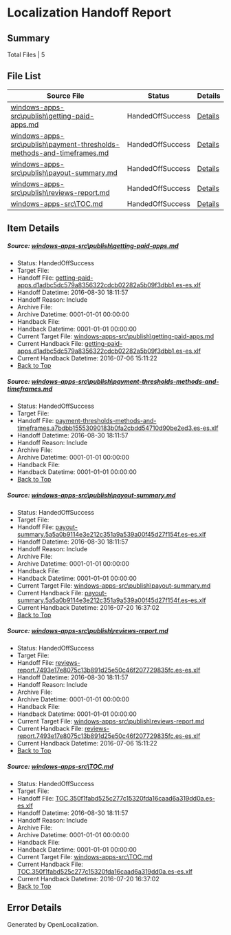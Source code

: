 # <a name='report-top'></a> Localization Handoff Report

## Summary
 Total Files | 5

## File List
 Source File | Status | Details 
 ----------- | ------ | ------- 
 [windows-apps-src\publish\getting-paid-apps.md](https://github.com/Microsoft/windows-apps/blob/eaf2c2d7032d7df1184a988afce7dbd4f28d3622/windows-apps-src/publish/getting-paid-apps.md) | HandedOffSuccess | [Details](#76bce0070da266cc2bc53cda785136a372e2f3bc5056)
 [windows-apps-src\publish\payment-thresholds-methods-and-timeframes.md](https://github.com/Microsoft/windows-apps/blob/2e194023918637bc783654897d0137d66b2e9f9d/windows-apps-src/publish/payment-thresholds-methods-and-timeframes.md) | HandedOffSuccess | [Details](#ccfe1f397be1b3d49d4ef771016ec76eabd2974f5083)
 [windows-apps-src\publish\payout-summary.md](https://github.com/Microsoft/windows-apps/blob/6b3b4480395d361397d508c576e1128a3278440e/windows-apps-src/publish/payout-summary.md) | HandedOffSuccess | [Details](#145fac07ca3c83d5441c0f43c5ad286163c03a8b5084)
 [windows-apps-src\publish\reviews-report.md](https://github.com/Microsoft/windows-apps/blob/ccadaad34ac0854ab95646eda4e3451d1b178b7e/windows-apps-src/publish/reviews-report.md) | HandedOffSuccess | [Details](#d08eb446977ebab2eeee346f8f17ff79ae57c19b5094)
 [windows-apps-src\TOC.md](https://github.com/Microsoft/windows-apps/blob/6b3b4480395d361397d508c576e1128a3278440e/windows-apps-src/TOC.md) | HandedOffSuccess | [Details](#d1b4a8550a1cb8cb85942b931b364e8b338d592f7989)

## Item Details
##### <a name='76bce0070da266cc2bc53cda785136a372e2f3bc5056'></a> Source: [windows-apps-src\publish\getting-paid-apps.md](https://github.com/Microsoft/windows-apps/blob/eaf2c2d7032d7df1184a988afce7dbd4f28d3622/windows-apps-src/publish/getting-paid-apps.md)
* Status: HandedOffSuccess
* Target File: 
* Handoff File: [getting-paid-apps.d1adbc5dc579a8356322cdcb02282a5b09f3dbb1.es-es.xlf](https://github.com/Microsoft/WDG.handoff/blob/a49bb2f9e5b9518f620ad68ef8b40b579fc6c43c/ol-handoff/Microsoft/windows-apps.es-es/master/getting-paid-apps.d1adbc5dc579a8356322cdcb02282a5b09f3dbb1.es-es.xlf)
* Handoff Datetime: 2016-08-30 18:11:57
* Handoff Reason: Include
* Archive File: 
* Archive Datetime: 0001-01-01 00:00:00
* Handback File: 
* Handback Datetime: 0001-01-01 00:00:00
* Current Target File: [windows-apps-src\publish\getting-paid-apps.md](https://github.com/Microsoft/windows-apps.es-es/blob/e53f454bc4c461b2434c3387589e28a597068263/windows-apps-src/publish/getting-paid-apps.md)
* Current Handback File: [getting-paid-apps.d1adbc5dc579a8356322cdcb02282a5b09f3dbb1.es-es.xlf](https://github.com/Microsoft/WDG.handback/blob/45ea58b222954eb601000ff83302f042237b5a2e/ol-handback/Microsoft/windows-apps.es-es/master/getting-paid-apps.d1adbc5dc579a8356322cdcb02282a5b09f3dbb1.es-es.xlf)
* Current Handback Datetime: 2016-07-06 15:11:22
* [Back to Top](#report-top)

##### <a name='ccfe1f397be1b3d49d4ef771016ec76eabd2974f5083'></a> Source: [windows-apps-src\publish\payment-thresholds-methods-and-timeframes.md](https://github.com/Microsoft/windows-apps/blob/2e194023918637bc783654897d0137d66b2e9f9d/windows-apps-src/publish/payment-thresholds-methods-and-timeframes.md)
* Status: HandedOffSuccess
* Target File: 
* Handoff File: [payment-thresholds-methods-and-timeframes.a7bdbb15553090183b0fa2cbdd54710d90be2ed3.es-es.xlf](https://github.com/Microsoft/WDG.handoff/blob/a49bb2f9e5b9518f620ad68ef8b40b579fc6c43c/ol-handoff/Microsoft/windows-apps.es-es/master/payment-thresholds-methods-and-timeframes.a7bdbb15553090183b0fa2cbdd54710d90be2ed3.es-es.xlf)
* Handoff Datetime: 2016-08-30 18:11:57
* Handoff Reason: Include
* Archive File: 
* Archive Datetime: 0001-01-01 00:00:00
* Handback File: 
* Handback Datetime: 0001-01-01 00:00:00
* [Back to Top](#report-top)

##### <a name='145fac07ca3c83d5441c0f43c5ad286163c03a8b5084'></a> Source: [windows-apps-src\publish\payout-summary.md](https://github.com/Microsoft/windows-apps/blob/6b3b4480395d361397d508c576e1128a3278440e/windows-apps-src/publish/payout-summary.md)
* Status: HandedOffSuccess
* Target File: 
* Handoff File: [payout-summary.5a5a0b9114e3e212c351a9a539a00f45d27f154f.es-es.xlf](https://github.com/Microsoft/WDG.handoff/blob/a49bb2f9e5b9518f620ad68ef8b40b579fc6c43c/ol-handoff/Microsoft/windows-apps.es-es/master/payout-summary.5a5a0b9114e3e212c351a9a539a00f45d27f154f.es-es.xlf)
* Handoff Datetime: 2016-08-30 18:11:57
* Handoff Reason: Include
* Archive File: 
* Archive Datetime: 0001-01-01 00:00:00
* Handback File: 
* Handback Datetime: 0001-01-01 00:00:00
* Current Target File: [windows-apps-src\publish\payout-summary.md](https://github.com/Microsoft/windows-apps.es-es/blob/ae25724f2c2f0d2747098f5df2f0d64c8f04d5a1/windows-apps-src/publish/payout-summary.md)
* Current Handback File: [payout-summary.5a5a0b9114e3e212c351a9a539a00f45d27f154f.es-es.xlf](https://github.com/Microsoft/WDG.handback/blob/9646d4157c932fa06798caec79eed2dd516cb04b/ol-handback/Microsoft/windows-apps.es-es/master/payout-summary.5a5a0b9114e3e212c351a9a539a00f45d27f154f.es-es.xlf)
* Current Handback Datetime: 2016-07-20 16:37:02
* [Back to Top](#report-top)

##### <a name='d08eb446977ebab2eeee346f8f17ff79ae57c19b5094'></a> Source: [windows-apps-src\publish\reviews-report.md](https://github.com/Microsoft/windows-apps/blob/ccadaad34ac0854ab95646eda4e3451d1b178b7e/windows-apps-src/publish/reviews-report.md)
* Status: HandedOffSuccess
* Target File: 
* Handoff File: [reviews-report.7493e17e8075c13b891d25e50c46f207729835fc.es-es.xlf](https://github.com/Microsoft/WDG.handoff/blob/a49bb2f9e5b9518f620ad68ef8b40b579fc6c43c/ol-handoff/Microsoft/windows-apps.es-es/master/reviews-report.7493e17e8075c13b891d25e50c46f207729835fc.es-es.xlf)
* Handoff Datetime: 2016-08-30 18:11:57
* Handoff Reason: Include
* Archive File: 
* Archive Datetime: 0001-01-01 00:00:00
* Handback File: 
* Handback Datetime: 0001-01-01 00:00:00
* Current Target File: [windows-apps-src\publish\reviews-report.md](https://github.com/Microsoft/windows-apps.es-es/blob/e53f454bc4c461b2434c3387589e28a597068263/windows-apps-src/publish/reviews-report.md)
* Current Handback File: [reviews-report.7493e17e8075c13b891d25e50c46f207729835fc.es-es.xlf](https://github.com/Microsoft/WDG.handback/blob/45ea58b222954eb601000ff83302f042237b5a2e/ol-handback/Microsoft/windows-apps.es-es/master/reviews-report.7493e17e8075c13b891d25e50c46f207729835fc.es-es.xlf)
* Current Handback Datetime: 2016-07-06 15:11:22
* [Back to Top](#report-top)

##### <a name='d1b4a8550a1cb8cb85942b931b364e8b338d592f7989'></a> Source: [windows-apps-src\TOC.md](https://github.com/Microsoft/windows-apps/blob/6b3b4480395d361397d508c576e1128a3278440e/windows-apps-src/TOC.md)
* Status: HandedOffSuccess
* Target File: 
* Handoff File: [TOC.350f1fabd525c277c15320fda16caad6a319dd0a.es-es.xlf](https://github.com/Microsoft/WDG.handoff/blob/a49bb2f9e5b9518f620ad68ef8b40b579fc6c43c/ol-handoff/Microsoft/windows-apps.es-es/master/TOC.350f1fabd525c277c15320fda16caad6a319dd0a.es-es.xlf)
* Handoff Datetime: 2016-08-30 18:11:57
* Handoff Reason: Include
* Archive File: 
* Archive Datetime: 0001-01-01 00:00:00
* Handback File: 
* Handback Datetime: 0001-01-01 00:00:00
* Current Target File: [windows-apps-src\TOC.md](https://github.com/Microsoft/windows-apps.es-es/blob/ae25724f2c2f0d2747098f5df2f0d64c8f04d5a1/windows-apps-src/TOC.md)
* Current Handback File: [TOC.350f1fabd525c277c15320fda16caad6a319dd0a.es-es.xlf](https://github.com/Microsoft/WDG.handback/blob/9646d4157c932fa06798caec79eed2dd516cb04b/ol-handback/Microsoft/windows-apps.es-es/master/TOC.350f1fabd525c277c15320fda16caad6a319dd0a.es-es.xlf)
* Current Handback Datetime: 2016-07-20 16:37:02
* [Back to Top](#report-top)


## Error Details

Generated by OpenLocalization.
